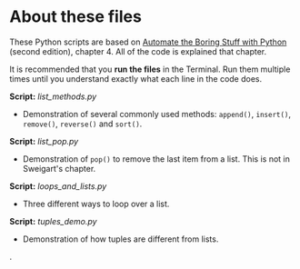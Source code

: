 # About these files

These Python scripts are based on [Automate the Boring Stuff with Python](https://automatetheboringstuff.com/) (second edition), chapter 4. All of the code is explained that chapter.

It is recommended that you **run the files** in the Terminal. Run them multiple times until you understand exactly what each line in the code does.

**Script:** *list_methods.py*

- Demonstration of several commonly used methods: `append()`, `insert()`, `remove()`, `reverse()` and `sort()`.

**Script:** *list_pop.py*

- Demonstration of `pop()` to remove the last item from a list. This is not in Sweigart's chapter.

**Script:** *loops_and_lists.py*

- Three different ways to loop over a list.

**Script:** *tuples_demo.py*

- Demonstration of how tuples are different from lists.

.
